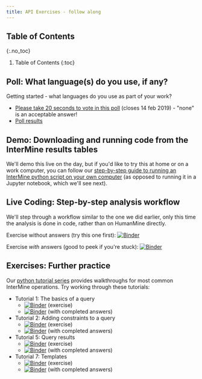 ```yaml
---
title: API Exercises - follow along
---
```


## Table of Contents 
{:.no_toc}

1. Table of Contents
{:toc}

## Poll: What language(s) do you use, if any? 

Getting started - what languages do you use as part of your work? 
- [Please take 20 seconds to vote in this poll](http://www.polljunkie.com/poll/bqbbio/what-languages-do-you-use-in-your-work) (closes 14 feb 2019) - "none" is an acceptable answer! 
- [Poll results](http://www.polljunkie.com/poll/iwsyox/what-languages-do-you-use-in-your-work/view)

## Demo: Downloading and running code from the InterMine results tables

We'll demo this live on the day, but if you'd like to try this at home or on a work computer, you can follow our [step-by-step guide to running an InterMine python script on your own computer](running-a-python-script-locally) (as opposed to running it in a Jupyter notebook, which we'll see next).

## Live Coding:  Step-by-step analysis workflow

We'll step through a workflow similar to the one we did earlier, only this time the analysis is done in code, rather than on HumanMine directly.

Exercise without answers (try this one first): 
[![Binder](https://mybinder.org/badge_logo.svg)](https://mybinder.org/v2/gh/intermine/intermine-ws-python-docs/master?filepath=Workshop_Pax6Workflow.ipynb)

Exercise *with* answers (good to peek if you're stuck): 
[![Binder](https://mybinder.org/badge_logo.svg)](https://mybinder.org/v2/gh/intermine/intermine-ws-python-docs/master?filepath=unsolved-exercises%2FWorkshop_Pax6Workflow.ipynb)

## Exercises: Further practice

Our [python tutorial series](https://github.com/intermine/intermine-ws-python-docs#intermine-ws-python-docs) provides walkthroughs for most common InterMine operations. Try working through these tutorials:

- Tutorial 1:  The basics of a query
    - [![Binder](https://mybinder.org/badge_logo.svg)](https://mybinder.org/v2/gh/intermine/intermine-ws-python-docs/master?filepath=unsolved-exercises%2F01-tutorial.ipynb) (exercise)
    - [![Binder](https://mybinder.org/badge_logo.svg)](https://mybinder.org/v2/gh/intermine/intermine-ws-python-docs/master?filepath=01-tutorial.ipynb) (with completed answers)
- Tutorial 2:  Adding constraints to a query
    - [![Binder](https://mybinder.org/badge_logo.svg)](https://mybinder.org/v2/gh/intermine/intermine-ws-python-docs/master?filepath=unsolved-exercises%2F02-tutorial.ipynb)  (exercise)
    - [![Binder](https://mybinder.org/badge_logo.svg)](https://mybinder.org/v2/gh/intermine/intermine-ws-python-docs/master?filepath=02-tutorial.ipynb) (with completed answers)
- Tutorial 5:  Query results
    - [![Binder](https://mybinder.org/badge_logo.svg)](https://mybinder.org/v2/gh/intermine/intermine-ws-python-docs/master?filepath=unsolved-exercises%2F05-tutorial.ipynb) (exercise)
    - [![Binder](https://mybinder.org/badge_logo.svg)](https://mybinder.org/v2/gh/intermine/intermine-ws-python-docs/master?filepath=05-tutorial.ipynb) (with completed answers)
- Tutorial 7:  Templates
    - [![Binder](https://mybinder.org/badge_logo.svg)](https://mybinder.org/v2/gh/intermine/intermine-ws-python-docs/master?filepath=unsolved-exercises%2F07-tutorial.ipynb) (exercise)
    - [![Binder](https://mybinder.org/badge_logo.svg)](https://mybinder.org/v2/gh/intermine/intermine-ws-python-docs/master?filepath=07-tutorial.ipynb) (with completed answers)

